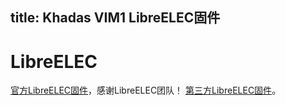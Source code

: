 title: Khadas VIM1 LibreELEC固件
---

# LibreELEC
[官方LibreELEC固件](https://libreelec.tv/downloads_new/khadas-vim/)，感谢LibreELEC团队！
[第三方LibreELEC固件](/zh-cn/vim1/FirmwareThirdparty.html#LibreELEC)。
